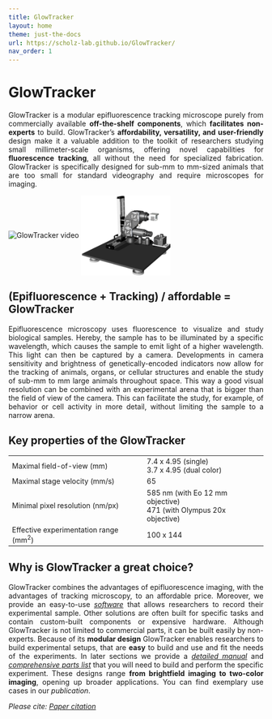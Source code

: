 ```yaml
---
title: GlowTracker
layout: home
theme: just-the-docs
url: https://scholz-lab.github.io/GlowTracker/
nav_order: 1
---
```


# GlowTracker
<p align="justify">
  GlowTracker is a modular epifluorescence tracking microscope purely from commercially available <b>off-the-shelf components</b>, which <b>facilitates non-experts</b> to build. GlowTracker’s <b>affordability, versatility, and user-friendly</b> design make it a valuable addition to the toolkit of researchers studying small millimeter-scale organisms, offering novel capabilities for <b>fluorescence tracking</b>, all without the need for specialized fabrication. GlowTracker is specifically designed for sub-mm to mm-sized animals that are too small for standard videography and require microscopes for imaging.
</p>

<div>
    <img float="left" align ="middle" src="custom_assets/images/GlowTracker_introduction_small.gif" alt="GlowTracker video" width="60%" />
    <img float="left" align ="middle" src="custom_assets/images/macroscope_3d_4_shortstage.png" alt="microscope video" width="35%" />
</div>

## (Epifluorescence + Tracking) / affordable = GlowTracker
<p align="justify">
  Epifluorescence microscopy uses fluorescence to visualize and study biological samples. Hereby, the sample has to be illuminated by a specific wavelength, which causes the sample to emit light of a higher wavelength. This light can then be captured by a camera. 
  Developments in camera sensitivity and brightness of genetically-encoded indicators now allow for the tracking of animals, organs, or cellular structures and enable the study of sub-mm to mm large animals throughout space. This way a good visual resolution can be combined with an experimental arena that is bigger than the field of view of the camera. This can facilitate the study, for example, of behavior or cell activity in more detail, without limiting the sample to a narrow arena.
</p>

## Key properties of the GlowTracker
<table class="equal-column-table">
      <tr>
        <td>
           Maximal field-of-view (mm)
        </td>
        <td>
            7.4 x 4.95 (single) <br>
            3.7 x 4.95 (dual color)
        </td>
      </tr>
     <tr>
        <td>
           Maximal stage velocity (mm/s)
        </td>
        <td>
            65 
        </td>
      </tr>
     <tr>
        <td>
           Minimal pixel resolution (nm/px)
        </td>
        <td>
            585 nm (with Eo 12 mm objective) <br>
            471 (with Olympus 20x objective)
        </td> 
      </tr>
     <tr>
        <td>
           Effective experimentation range (mm<sup>2</sup>)
        </td>
        <td>
            100 x 144
        </td>
      </tr>
    </table>


## Why is GlowTracker a great choice?
<p align="justify">
  GlowTracker combines the advantages of epifluorescence imaging, with the advantages of tracking microscopy, to an affordable price. Moreover, we provide an easy-to-use <a href="https://scholz-lab.github.io/GlowTracker/software/software.html"><i>software</i></a> that allows researchers to record their experimental sample. Other solutions are often built for specific tasks and contain custom-built components or expensive hardware. Although GlowTracker is not limited to commercial parts, it can be built easily by non-experts. Because of its <b>modular design</b> GlowTracker enables researchers to build experimental setups, that are <b>easy</b> to build and use and fit the needs of the experiments. In later sections we provide a <a href="https://scholz-lab.github.io/GlowTracker/build_your_own.html"><i>detailed manual</i></a> and <a href="https://scholz-lab.github.io/GlowTracker/List%20of%20parts/List_of_parts.html"><i>comprehensive parts list</i></a> that you will need to build and perform the specific experiment. These designs range <b>from brightfield imaging to two-color imaging</b>, opening up broader applications. You can find exemplary use cases in our <a><i>publication</i></a>.
</p>

_Please cite: [Paper citation]()_
